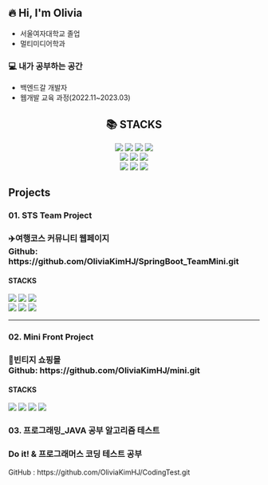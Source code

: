 ## 🔥 Hi, I'm Olivia
- 서울여자대학교 졸업
- 멀티미디어학과

### 💻 내가 공부하는 공간
- 백엔드갈 개발자
- 웹개발 교육 과정(2022.11~2023.03)

<div align=center><h2>📚 STACKS</h2></div>

<div align=center> 
  <img src="https://img.shields.io/badge/SPRING BOOT-green?style=flat&logo=Spring&Boot?&logoColor=white"> 
  <img src="https://img.shields.io/badge/Java-007396?style=flat&logo=ava&logoColor=white"> 
  <img src="https://img.shields.io/badge/css-1572B6?style=flat&logo=css3&logoColor=white">
  <img src="https://img.shields.io/badge/html5-E34F26?style=flat&logo=html5&logoColor=white">
  <br>
  
  <img src="https://img.shields.io/badge/javascript-F7DF1E?style=flat&logo=javascript&logoColor=black">
  <img src="https://img.shields.io/badge/oracle-F80000?style=flat&logo=oracle&logoColor=white">
  <img src="https://img.shields.io/badge/gradle-02303A?style=flat&logo=gradle&logoColor=white">
  <br> 
  
  <img src="https://img.shields.io/badge/Eclips IDE-2C2255?style=flat&logo=Eclipse&IDE?&logoColor=white">
  <img src="https://img.shields.io/badge/mariaDB-003545?style=flat&logo=mariaDB&logoColor=white">
  <img src="https://img.shields.io/badge/bootstrap-7952B3?style=flat&logo=bootstrap&logoColor=white">
</div>

## Projects
### 01. STS Team Project
<h3>✈️여행코스 커뮤니티 웹페이지<br> Github: https://github.com/OliviaKimHJ/SpringBoot_TeamMini.git </h3>
<h4>STACKS</h4>
<div> 
  <img src="https://img.shields.io/badge/SPRING BOOT-green?style=flat&logo=Spring&Boot?&logoColor=white"> 
  <img src="https://img.shields.io/badge/css-1572B6?style=flat&logo=css3&logoColor=white">
  <img src="https://img.shields.io/badge/html5-E34F26?style=flat&logo=html5&logoColor=white">
  <br>
  <img src="https://img.shields.io/badge/javascript-F7DF1E?style=flat&logo=javascript&logoColor=black">
  <img src="https://img.shields.io/badge/oracle-F80000?style=flat&logo=oracle&logoColor=white">
  <img src="https://img.shields.io/badge/gradle-02303A?style=flat&logo=gradle&logoColor=white">
</div>
<div><hr></div>

### 02. Mini Front Project
<h3>🎁빈티지 쇼핑몰 <br> Github: https://github.com/OliviaKimHJ/mini.git </h3>
<h4>STACKS</h4>
<div> 
  <img src="https://img.shields.io/badge/Visual%20Studio%20Code-0078d7.svg?style=flat&logo=visual-studio-code&logoColor=white"> 
  <img src="https://img.shields.io/badge/css-1572B6?style=flat&logo=css3&logoColor=white">
  <img src="https://img.shields.io/badge/html5-E34F26?style=flat&logo=html5&logoColor=white">
  <img src="https://img.shields.io/badge/javascript-F7DF1E?style=flat&logo=javascript&logoColor=black">
</div>

### 03. 프로그래밍_JAVA 공부 알고리즘 테스트
<h3> Do it! & 프로그래머스 코딩 테스트 공부 </h3>
<div>
  GitHub : https://github.com/OliviaKimHJ/CodingTest.git
</div>

<!--
뱃지정보 - https://github.com/Ileriayo/markdown-badges
**OliviaKimHJ/OliviaKimHJ** is a ✨ _special_ ✨ repository because its `README.md` (this file) appears on your GitHub profile.
Here are some ideas to get you started:
- 🔭 I’m currently working on ...
- 🌱 I’m currently learning ...
- 👯 I’m looking to collaborate on ...
- 🤔 I’m looking for help with ...
- 💬 Ask me about ...
- 📫 How to reach me: ...
- 😄 Pronouns: ...
- ⚡ Fun fact: ...
-->
